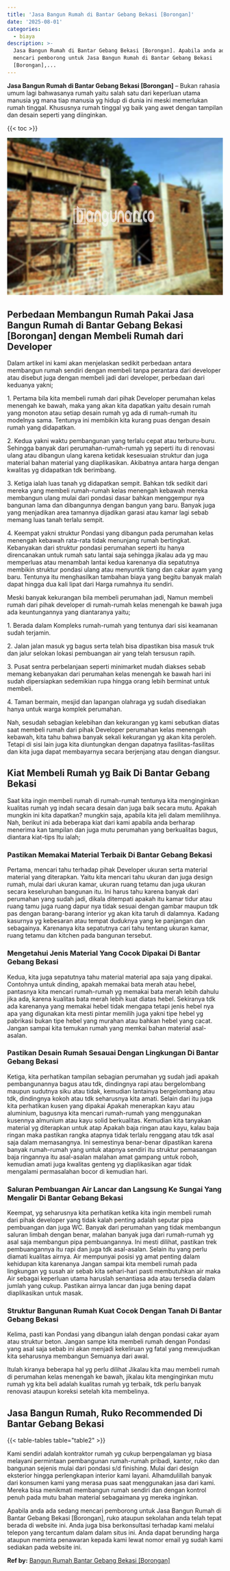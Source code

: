 ```yaml
---
title: 'Jasa Bangun Rumah di Bantar Gebang Bekasi [Borongan]'
date: '2025-08-01'
categories:
  - biaya
description: >-
  Jasa Bangun Rumah di Bantar Gebang Bekasi [Borongan]. Apabila anda ada sedang
  mencari pemborong untuk Jasa Bangun Rumah di Bantar Gebang Bekasi
  [Borongan],...
---
```


**Jasa Bangun Rumah di Bantar Gebang Bekasi \[Borongan\]** – Bukan rahasia umum lagi bahwasanya rumah yaitu salah satu dari keperluan utama manusia yg mana tiap manusia yg hidup di dunia ini meski memerlukan rumah tinggal. Khususnya rumah tinggal yg baik yang awet dengan tampilan dan desain seperti yang diinginkan.

{{< toc >}}

![Jasa Bangun Rumah di Bantar Gebang Bekasi [Borongan]](/images/borong-bangunan-26.png)

## Perbedaan Membangun Rumah Pakai Jasa Bangun Rumah di Bantar Gebang Bekasi \[Borongan\] dengan Membeli Rumah dari Developer

Dalam artikel ini kami akan menjelaskan sedikit perbedaan antara membangun rumah sendiri dengan membeli tanpa perantara dari developer atau disebut juga dengan membeli jadi dari developer, perbedaan dari keduanya yakni;

1\. Pertama bila kita membeli rumah dari pihak Developer perumahan kelas menengah ke bawah, maka yang akan kita dapatkan yaitu desain rumah yang monoton atau setiap desain rumah yg ada di rumah-rumah itu modelnya sama. Tentunya ini membikin kita kurang puas dengan desain rumah yang didapatkan.

2\. Kedua yakni waktu pembangunan yang terlalu cepat atau terburu-buru. Sehingga banyak dari perumahan-rumah-rumah yg seperti itu di renovasi ulang atau dibangun ulang karena ketidak kesesuaian struktur dan juga material bahan material yang diaplikasikan. Akibatnya antara harga dengan kwalitas yg didapatkan tdk berimbang.

3\. Ketiga ialah luas tanah yg didapatkan sempit. Bahkan tdk sedikit dari mereka yang membeli rumah-rumah kelas menengah kebawah mereka membangun ulang mulai dari pondasi dasar bahkan menggempur nya bangunan lama dan dibangunnya dengan bangun yang baru. Banyak juga yang menjadikan area tamannya dijadikan garasi atau kamar lagi sebab memang luas tanah terlalu sempit.

4\. Keempat yakni struktur Pondasi yang dibangun pada perumahan kelas menengah kebawah rata-rata tidak menunjang rumah bertingkat. Kebanyakan dari struktur pondasi perumahan seperti itu hanya direncanakan untuk rumah satu lantai saja sehingga jikalau ada yg mau memperluas atau menambah lantai kedua karenanya dia sepatutnya membikin struktur pondasi ulang atau menyuntik tiang dan cakar ayam yang baru. Tentunya itu menghasilkan tambahan biaya yang begitu banyak malah dapat hingga dua kali lipat dari Harga rumahnya itu sendiri.

Meski banyak kekurangan bila membeli perumahan jadi, Namun membeli rumah dari pihak developer di rumah-rumah kelas menengah ke bawah juga ada keuntungannya yang diantaranya yaitu;

1\. Berada dalam Kompleks rumah-rumah yang tentunya dari sisi keamanan sudah terjamin.

2\. Jalan jalan masuk yg bagus serta telah bisa dipastikan bisa masuk truk dan jalur selokan lokasi pembuangan air yang telah tersusun rapih.

3\. Pusat sentra perbelanjaan seperti minimarket mudah diakses sebab memang kebanyakan dari perumahan kelas menengah ke bawah hari ini sudah dipersiapkan sedemikian rupa hingga orang lebih berminat untuk membeli.

4\. Taman bermain, mesjid dan lapangan olahraga yg sudah disediakan hanya untuk warga komplek perumahan.

Nah, sesudah sebagian kelebihan dan kekurangan yg kami sebutkan diatas saat membeli rumah dari pihak Developer perumahan kelas menengah kebawah, kita tahu bahwa banyak sekali kekurangan yg akan kita peroleh. Tetapi di sisi lain juga kita diuntungkan dengan dapatnya fasilitas-fasilitas dan kita juga dapat membayarnya secara berjenjang atau dengan diangsur.

## Kiat Membeli Rumah yg Baik Di Bantar Gebang Bekasi

Saat kita ingin membeli rumah di rumah-rumah tentunya kita menginginkan kualitas rumah yg indah secara desain dan juga baik secara mutu. Apakah mungkin ini kita dapatkan? mungkin saja, apabila kita jeli dalam memilihnya. Nah, berikut ini ada beberapa kiat dari kami apabila anda berharap menerima kan tampilan dan juga mutu perumahan yang berkualitas bagus, diantara kiat-tips Itu ialah;

### Pastikan Memakai Material Terbaik Di Bantar Gebang Bekasi

Pertama, mencari tahu terhadap pihak Developer ukuran serta material material yang diterapkan. Yaitu kita mencari tahu ukuran dan juga design rumah, mulai dari ukuran kamar, ukuran ruang tetamu dan juga ukuran secara keseluruhan bangunan itu. Ini harus tahu karena banyak dari perumahan yang sudah jadi, dikala ditempati apakah itu kamar tidur atau ruang tamu juga ruang dapur nya tidak sesuai dengan gambar maupun tdk pas dengan barang-barang interior yg akan kita taruh di dalamnya. Kadang kasurnya yg kebesaran atau tempat duduknya yang ke panjangan dan sebagainya. Karenanya kita sepatutnya cari tahu tentang ukuran kamar, ruang tetamu dan kitchen pada bangunan tersebut.

### Mengetahui Jenis Material Yang Cocok Dipakai Di Bantar Gebang Bekasi

Kedua, kita juga sepatutnya tahu material material apa saja yang dipakai. Contohnya untuk dinding, apakah memakai bata merah atau hebel, pantasnya kita mencari rumah-rumah yg memakai bata merah lebih dahulu jika ada, karena kualitas bata merah lebih kuat diatas hebel. Sekiranya tdk ada karenanya yang memakai hebel tidak mengapa tetapi jenis hebel nya apa yang digunakan kita mesti pintar memilih juga yakni tipe hebel yg pabrikasi bukan tipe hebel yang murahan atau bahkan hebel yang cacat. Jangan sampai kita temukan rumah yang memkai bahan material asal-asalan.

### Pastikan Desain Rumah Sesauai Dengan Lingkungan Di Bantar Gebang Bekasi

Ketiga, kita perhatikan tampilan sebagian perumahan yg sudah jadi apakah pembangunannya bagus atau tdk, dindingnya rapi atau bergelombang maupun sudutnya siku atau tidak, kemudian lantainya bergelombang atau tdk, dindingnya kokoh atau tdk seharusnya kita amati. Selain dari itu juga kita perhatikan kusen yang dipakai Apakah menerapkan kayu atau aluminium, bagusnya kita mencari rumah-rumah yang menggunakan kusennya almunium atau kayu solid berkualitas. Kemudian kita tanyakan material yg diterapkan untuk atap Apakah baja ringan atau kayu, kalau baja ringan maka pastikan rangka atapnya tidak terlalu renggang atau tdk asal saja dalam memasangnya. Ini semestinya benar-benar dipastikan karena banyak rumah-rumah yang untuk atapnya sendiri itu struktur pemasangan baja ringannya itu asal-asalan malahan amat gampang untuk roboh, kemudian amati juga kwalitas genteng yg diaplikasikan agar tidak mengalami permasalahan bocor di kemudian hari.

### Saluran Pembuangan Air Lancar dan Langsung Ke Sungai Yang Mengalir Di Bantar Gebang Bekasi

Keempat, yg seharusnya kita perhatikan ketika kita ingin membeli rumah dari pihak developer yang tidak kalah penting adalah seputar pipa pembuangan dan juga WC. Banyak dari perumahan yang tidak membangun saluran limbah dengan benar, malahan banyak juga dari rumah-rumah yg asal saja membangun pipa pembuangannya. Ini mesti dilihat, pastikan trek pembuangannya itu rapi dan juga tdk asal-asalan. Selain itu yang perlu diamati kualitas airnya. Air mempunyai posisi yg amat penting dalam kehidupan kita karenanya Jangan sampai kita membeli rumah pada lingkungan yg susah air sebab kita sehari-hari pasti membutuhkan air maka Air sebagai keperluan utama haruslah senantiasa ada atau tersedia dalam jumlah yang cukup. Pastikan airnya lancar dan juga bening dapat diaplikasikan untuk masak.

### Struktur Bangunan Rumah Kuat Cocok Dengan Tanah Di Bantar Gebang Bekasi

Kelima, pasti kan Pondasi yang dibangun ialah dengan pondasi cakar ayam atau struktur beton. Jangan sampe kita membeli rumah dengan Pondasi yang asal saja sebab ini akan menjadi kekeliruan yg fatal yang mewujudkan kita seharusnya membangun Semuanya dari awal.

Itulah kiranya beberapa hal yg perlu dilihat Jikalau kita mau membeli rumah di perumahan kelas menengah ke bawah, jikalau kita menginginkan mutu rumah yg kita beli adalah kualitas rumah yg terbaik, tdk perlu banyak renovasi ataupun koreksi setelah kita membelinya.

## Jasa Bangun Rumah, Ruko Recommended Di Bantar Gebang Bekasi

{{< table-tables table="table2" >}}

Kami sendiri adalah kontraktor rumah yg cukup berpengalaman yg biasa melayani permintaan pembangunan rumah-rumah pribadi, kantor, ruko dan bangunan sejenis mulai dari pondasi s/d finishing. Mulai dari design eksterior hingga perlengkapan interior kami layani. Alhamdulillah banyak dari konsumen kami yang merasa puas saat menggunakan jasa dari kami. Mereka bisa menikmati membangun rumah sendiri dan dengan kontrol penuh pada mutu bahan material sebagaimana yg mereka inginkan.

Apabila anda ada sedang mencari pemborong untuk Jasa Bangun Rumah di Bantar Gebang Bekasi \[Borongan\], ruko ataupun sekolahan anda telah tepat berada di website ini. Anda juga bisa berkonsultasi terhadap kami melalui telepon yang tercantum dalam dalam situs ini. Anda dapat berunding harga ataupun meminta penawaran kepada kami lewat nomor email yg sudah kami sediakan pada website ini.

**Ref by:** [Bangun Rumah Bantar Gebang Bekasi [Borongan]](https://id.wikipedia.org/wiki/Bangun)
